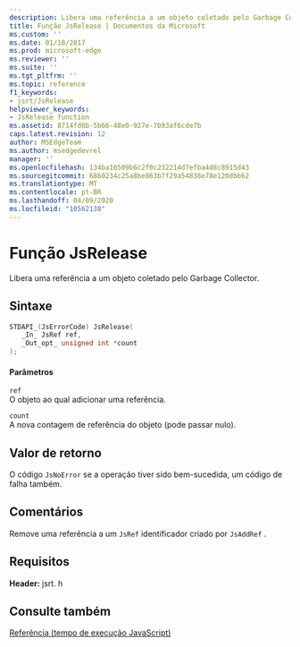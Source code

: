```yaml
---
description: Libera uma referência a um objeto coletado pelo Garbage Collector.
title: Função JsRelease | Documentos da Microsoft
ms.custom: ''
ms.date: 01/18/2017
ms.prod: microsoft-edge
ms.reviewer: ''
ms.suite: ''
ms.tgt_pltfrm: ''
ms.topic: reference
f1_keywords:
- jsrt/JsRelease
helpviewer_keywords:
- JsRelease function
ms.assetid: 8714fd0b-5b66-48e0-927e-7b93af6cde7b
caps.latest.revision: 12
author: MSEdgeTeam
ms.author: msedgedevrel
manager: ''
ms.openlocfilehash: 134ba16509b6c2f0c232214d7efba4d8c8915d43
ms.sourcegitcommit: 6860234c25a8be863b7f29a54838e78e120dbb62
ms.translationtype: MT
ms.contentlocale: pt-BR
ms.lasthandoff: 04/09/2020
ms.locfileid: "10562138"
---
```

# Função JsRelease
Libera uma referência a um objeto coletado pelo Garbage Collector.  
  
## Sintaxe  
  
```cpp  
STDAPI_(JsErrorCode) JsRelease(  
   _In_ JsRef ref,  
   _Out_opt_ unsigned int *count  
);  
```  
  
#### Parâmetros  
 `ref`  
 O objeto ao qual adicionar uma referência.  
  
 `count`  
 A nova contagem de referência do objeto (pode passar nulo).  
  
## Valor de retorno  
 O código `JsNoError` se a operação tiver sido bem-sucedida, um código de falha também.  
  
## Comentários  
 Remove uma referência a um `JsRef` identificador criado por `JsAddRef` .  
  
## Requisitos  
 **Header:** jsrt. h  
  
## Consulte também  
 [Referência (tempo de execução JavaScript)](../chakra-hosting/reference-javascript-runtime.md)